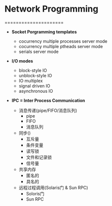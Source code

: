 # Network Programming
=====================

- **Socket Porgramming templates**
	- cocurrency multiple processes server mode
	- cocurrency multiple ptheads server mode
	- serials server mode

- **I/O modes**
	- block-style IO
	- unblock-style IO
	- IO multiplex
	- signal driven IO
	- asynchronous IO

- **IPC = Inter Process Communication**
	- 消息传递(pipe/FIFO/消息队列)
		- pipe
		- FIFO
		- 消息队列
	- 同步()
		- 互斥量
		- 条件变量
		- 读写锁
		- 文件和记录锁
		- 信号量
	- 共享内存
		- 匿名的
		- 具名的
	- 远程过程调用(Solaris门 & Sun RPC)
		- Soloris门
		- Sun RPC
	


## 
